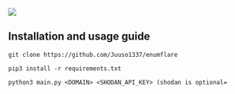 <img src="https://a.pomf.cat/qbbayz.png"></img>

## Installation and usage guide
```
git clone https://github.com/Juuso1337/enumflare
```
```
pip3 install -r requirements.txt
```
```
python3 main.py <DOMAIN> <SHODAN_API_KEY> (shodan is optional=
```
